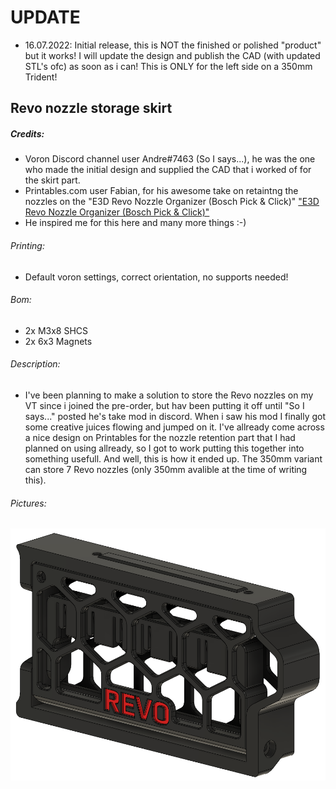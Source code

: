 # UPDATE
- 16.07.2022: Initial release, this is NOT the finished or polished "product" but it works! I will update the design and publish the CAD (with updated STL's ofc) as soon as i can!
This is ONLY for the left side on a 350mm Trident!

## Revo nozzle storage skirt
##### Credits:
- Voron Discord channel user Andre#7463 (So I says...), he was the one who made the initial design and supplied the CAD that i worked of for the skirt part.
- Printables.com user Fabian, for his awesome take on retaintng the nozzles on the "E3D Revo Nozzle Organizer (Bosch Pick & Click)" ["E3D Revo Nozzle Organizer (Bosch Pick & Click)"](https://www.printables.com/model/102698-e3d-revo-nozzle-organizer-bosch-pick-click) 
- He inspired me for this here and many more things :-)

###### Printing:
- Default voron settings, correct orientation, no supports needed!

###### Bom:
- 2x M3x8 SHCS
- 2x 6x3 Magnets

###### Description:
- I've been planning to make a solution to store the Revo nozzles on my VT since i joined the pre-order, but hav been putting it off until "So I says..." posted he's take mod in discord.
When i saw his mod I finally got some creative juices flowing and jumped on it. I've allready come across a nice design on Printables for the nozzle retention part that I  had planned on
using allready, so I got to work putting this together into something usefull. And well, this is how it ended up. The 350mm variant can store 7 Revo nozzles (only 350mm avalible at the time of writing this).

###### Pictures:
![](./pics/7n_350mm_2c.png)
